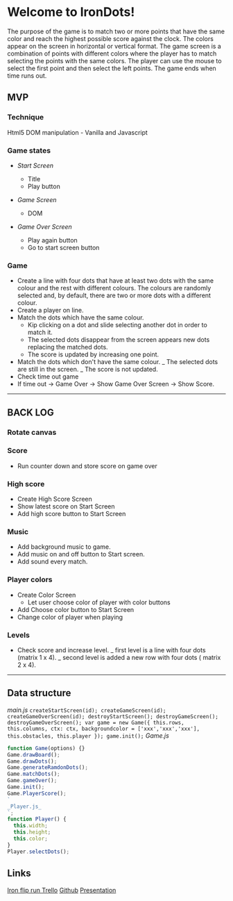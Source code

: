 # Welcome to IronDots!

The purpose of the game is to match two or more points that have the same color and reach the highest possible score against the clock.
The colors appear on the screen in horizontal or vertical format.
The game screen is a combination of points with different colors where the player has to match selecting the points with the same colors.
The player can use the mouse to select the first point and then select the left points.
The game ends when time runs out.

## MVP

### Technique

Html5 DOM manipulation - Vanilla and Javascript

### Game states

- _Start Screen_
  - Title
  - Play button
- _Game Screen_
  - DOM
- _Game Over Screen_

  - Play again button
  - Go to start screen button

### Game

- Create a line with four dots that have at least two dots with the same colour and the rest with different colours. The colours are randomly selected and, by default, there are two or more dots with a different colour.
- Create a player on line.
- Match the dots which have the same colour.
  - Kip clicking on a dot and slide selecting another dot in order to match it.
  - The selected dots disappear from the screen appears new dots replacing the matched dots.
  - The score is updated by increasing one point.
- Match the dots which don't have the same colour.
  _ The selected dots are still in the screen.
  _ The score is not updated.
- Check time out game
- If time out -> Game Over -> Show Game Over Screen -> Show Score.

---

## BACK LOG

### Rotate canvas

### Score

- Run counter down and store score on game over

### High score

- Create High Score Screen
- Show latest score on Start Screen
- Add high score button to Start Screen

### Music

- Add background music to game.
- Add music on and off button to Start screen.
- Add sound every match.

### Player colors

- Create Color Screen
  - Let user choose color of player with color buttons
- Add Choose color button to Start Screen
- Change color of player when playing

### Levels

- Check score and increase level.
  _ first level is a line with four dots (matrix 1 x 4).
  _ second level is added a new row with four dots ( matrix 2 x 4).

---

## Data structure

_main.js_
`createStartScreen(id); createGameScreen(id); createGameOverScreen(id); destroyStartScreen(); destroyGameScreen(); destroyGameOverScreen(); var game = new Game({ this.rows, this.columns, ctx: ctx, backgroundcolor = ['xxx','xxx','xxx'], this.obstacles, this.player }); game.init();`
_Game.js_

```js
function Game(options) {}
Game.drawBoard();
Game.drawDots();
Game.generateRamdonDots();
Game.matchDots();
Game.gameOver();
Game.init();
Game.PlayerScore();
`
_Player.js_
`;
function Player() {
  this.width;
  this.height;
  this.color;
}
Player.selectDots();
```

## Links

[Iron flip run Trello](https://trello.com/b/pj81BuC3/irondots)
[Github](https://github.com/msallito510/IronDots)
[Presentation](https://slides.com/marcebcn/irondots/#/)

